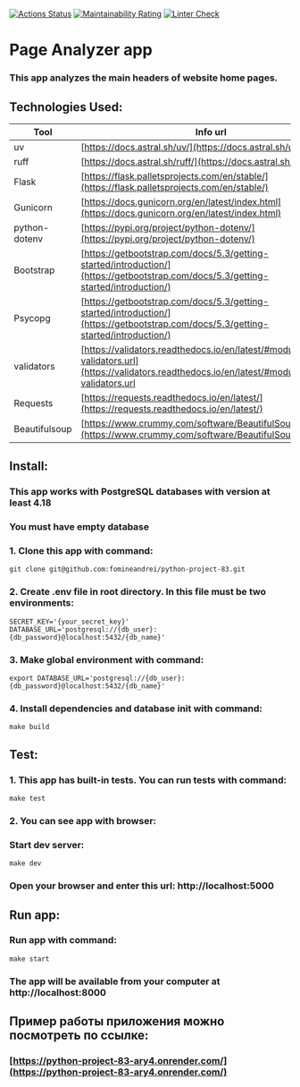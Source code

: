 [![Actions Status](https://github.com/fomineandrei/python-project-83/actions/workflows/hexlet-check.yml/badge.svg)](https://github.com/fomineandrei/python-project-83/actions)
[![Maintainability Rating](https://sonarcloud.io/api/project_badges/measure?project=fomineandrei_python-project-83&metric=sqale_rating)](https://sonarcloud.io/summary/new_code?id=fomineandrei_python-project-83)
[![Linter Check](https://github.com/fomineandrei/python-project-83/actions/workflows/linter.yml/badge.svg)](https://github.com/fomineandrei/python-project-83/actions/workflows/linter.yml)


# Page Analyzer app
### This app analyzes the main headers of website home pages.

## Technologies Used:
| Tool          |                          Info url                                             |
|---------------|-------------------------------------------------------------------------------|
| uv            | [https://docs.astral.sh/uv/](https://docs.astral.sh/uv/)                      |
| ruff          | [https://docs.astral.sh/ruff/](https://docs.astral.sh/ruff/)                                |
| Flask         | [https://flask.palletsprojects.com/en/stable/](https://flask.palletsprojects.com/en/stable/)|
| Gunicorn      | [https://docs.gunicorn.org/en/latest/index.html](https://docs.gunicorn.org/en/latest/index.html)|
| python-dotenv | [https://pypi.org/project/python-dotenv/](https://pypi.org/project/python-dotenv/)|
| Bootstrap     | [https://getbootstrap.com/docs/5.3/getting-started/introduction/](https://getbootstrap.com/docs/5.3/getting-started/introduction/)|
| Psycopg       | [https://getbootstrap.com/docs/5.3/getting-started/introduction/](https://getbootstrap.com/docs/5.3/getting-started/introduction/)|
| validators    | [https://validators.readthedocs.io/en/latest/#module-validators.url](https://validators.readthedocs.io/en/latest/#module-validators.url |
| Requests      | [https://requests.readthedocs.io/en/latest/](https://requests.readthedocs.io/en/latest/)|
| Beautifulsoup | [https://www.crummy.com/software/BeautifulSoup/bs4/doc/](https://www.crummy.com/software/BeautifulSoup/bs4/doc/)|

## Install:

### This app works with PostgreSQL databases with version at least 4.18
### You must have empty database
### 1. Clone this app with command:
```
git clone git@github.com:fomineandrei/python-project-83.git
```
### 2. Create .env file in root directory. In this file must be two environments:
```
SECRET_KEY='{your_secret_key}'
DATABASE_URL='postgresql://{db_user}:{db_password}@localhost:5432/{db_name}'
```
### 3. Make global environment with command:
```
export DATABASE_URL='postgresql://{db_user}:{db_password}@localhost:5432/{db_name}'
```
### 4. Install dependencies and database init with command:
```
make build
```


## Test:

### 1. This app has built-in tests. You can run tests with command:
```
make test
```

### 2. You can see app with browser:
###    Start dev server:
```
make dev
```
###    Open your browser and enter this url: http://localhost:5000

## Run app:

### Run app with command:
```
make start
```
### The app will be available from your computer at http://localhost:8000

## Пример работы приложения можно посмотреть по ссылке: 
### [https://python-project-83-ary4.onrender.com/](https://python-project-83-ary4.onrender.com/)
